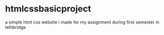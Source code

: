 # htmlcssbasicproject
a simple html css website i made for my assignment during first semester in lethbridge
